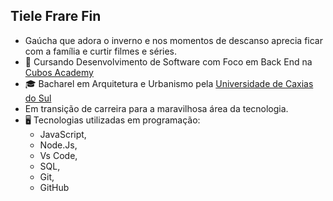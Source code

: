 ## Tiele Frare Fin


- Gaúcha que adora o inverno e nos momentos de descanso aprecia ficar com a família e curtir filmes e séries.
- 🌱 Cursando Desenvolvimento de Software com Foco em Back End na [Cubos Academy](https://cubos.academy/)
- 🎓 Bacharel em Arquitetura e Urbanismo pela [Universidade de Caxias do Sul](https://www.ucs.br/site)
- Em transição de carreira para a maravilhosa área da tecnologia.
- 🖥️ Tecnologias utilizadas em programação:
   * JavaScript,
   * Node.Js,
   * Vs Code,
   * SQL,
   * Git,
   * GitHub